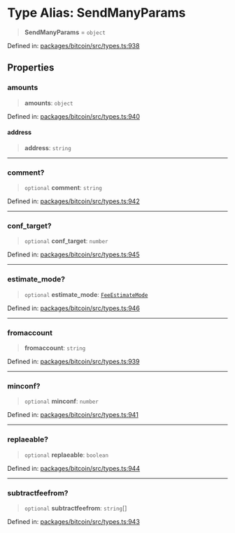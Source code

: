 # Type Alias: SendManyParams

> **SendManyParams** = `object`

Defined in: [packages/bitcoin/src/types.ts:938](https://github.com/dcdpr/did-btcr2-js/blob/c82bc5c69016e1146a0c52c6e6b21621f5abd6d4/packages/bitcoin/src/types.ts#L938)

## Properties

### amounts

> **amounts**: `object`

Defined in: [packages/bitcoin/src/types.ts:940](https://github.com/dcdpr/did-btcr2-js/blob/c82bc5c69016e1146a0c52c6e6b21621f5abd6d4/packages/bitcoin/src/types.ts#L940)

#### address

> **address**: `string`

***

### comment?

> `optional` **comment**: `string`

Defined in: [packages/bitcoin/src/types.ts:942](https://github.com/dcdpr/did-btcr2-js/blob/c82bc5c69016e1146a0c52c6e6b21621f5abd6d4/packages/bitcoin/src/types.ts#L942)

***

### conf\_target?

> `optional` **conf\_target**: `number`

Defined in: [packages/bitcoin/src/types.ts:945](https://github.com/dcdpr/did-btcr2-js/blob/c82bc5c69016e1146a0c52c6e6b21621f5abd6d4/packages/bitcoin/src/types.ts#L945)

***

### estimate\_mode?

> `optional` **estimate\_mode**: [`FeeEstimateMode`](FeeEstimateMode.md)

Defined in: [packages/bitcoin/src/types.ts:946](https://github.com/dcdpr/did-btcr2-js/blob/c82bc5c69016e1146a0c52c6e6b21621f5abd6d4/packages/bitcoin/src/types.ts#L946)

***

### fromaccount

> **fromaccount**: `string`

Defined in: [packages/bitcoin/src/types.ts:939](https://github.com/dcdpr/did-btcr2-js/blob/c82bc5c69016e1146a0c52c6e6b21621f5abd6d4/packages/bitcoin/src/types.ts#L939)

***

### minconf?

> `optional` **minconf**: `number`

Defined in: [packages/bitcoin/src/types.ts:941](https://github.com/dcdpr/did-btcr2-js/blob/c82bc5c69016e1146a0c52c6e6b21621f5abd6d4/packages/bitcoin/src/types.ts#L941)

***

### replaeable?

> `optional` **replaeable**: `boolean`

Defined in: [packages/bitcoin/src/types.ts:944](https://github.com/dcdpr/did-btcr2-js/blob/c82bc5c69016e1146a0c52c6e6b21621f5abd6d4/packages/bitcoin/src/types.ts#L944)

***

### subtractfeefrom?

> `optional` **subtractfeefrom**: `string`[]

Defined in: [packages/bitcoin/src/types.ts:943](https://github.com/dcdpr/did-btcr2-js/blob/c82bc5c69016e1146a0c52c6e6b21621f5abd6d4/packages/bitcoin/src/types.ts#L943)
